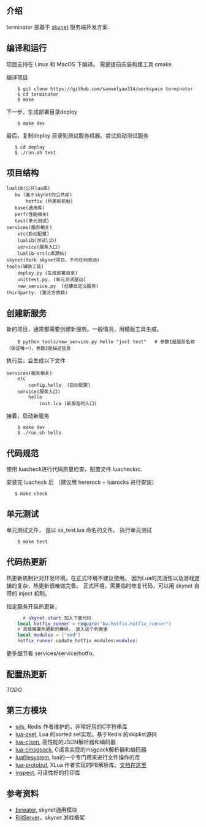 ## 介绍
terminator 是基于 [skynet](https://github.com/cloudwu/skynet) 服务端开发方案.

## 编译和运行
项目支持在 Linux 和 MacOS 下编译。 
需要提前安装构建工具 cmake.

编译项目

```shell
    $ git clone https://github.com/samuelyao314/workspace terminator
    $ cd terminator
    $ make

```

下一步，生成部署目录deploy

```shell
    $ make dev
```

最后，复制deploy 目录到测试服务机器。尝试启动测试服务

```shell
   $ cd deploy
   $ ./run.sh test
```


## 项目结构

```
lualib(公共lua库)
   bw (基于skynet的公共库)
       hotfix (热更新机制)
   base(通用库)
   perf(性能相关）
   test(单元测试)
services(服务相关)
    etc(启动配置)
    lualib(测试lib)
    service(服务入口)
    lualib-src(c库源码)
skynet(fork skynet项目，不作任何改动)
tools(辅助工具)
	deploy.py (生成部署目录)
	unittest.py. (单元测试驱动)
	new_service.py  (创建自定义服务)
thirdparty. (第三方依赖)

```


## 创建新服务
新的项目，通常都需要创建新服务。一般情况，用模版工具生成。

```shell
    $ python tools/new_service.py hello "just test"   # 参数1是服务名称（保证唯一），参数2是描述信息
```

执行后，会生成以下文件

```
services(服务相关)
    etc
        config.hello  (启动配置)
    service(服务入口)
        hello
            init.lua (新服务的入口)
```

接着，启动新服务

```
    $ make dev
    $ ./run.sh hello
```

## 代码规范
使用 luacheck进行代码质量检查，配置文件.luacheckrc. 

安装完 luacheck 后 （建议用 hererock + luarocks 进行安装）

```shell
   $ make check
```

## 单元测试
单元测试文件，  是以   xx_test.lua 命名的文件。 
执行单元测试

```shell
	$ make test
```

## 代码热更新
热更新机制针对开发环境，在正式环境不建议使用。
因为Lua的灵活性以及游戏逻辑的复杂，热更新很难做完备。
正式环境，需要临时修复代码，可以用 skynet 自带的 inject 机制。

指定服务开启热更新，

```lua
	  # skynet.start 加入下面代码
    local hotfix_runner = require("bw.hotfix.hotfix_runner")
    # 具体需要热更新的模块， 放入这个列表里
    local modules = {"mod"}
    hotfix_runner.update_hotfix_modules(modules)
```

更多细节看  services/service/hotfix.


## 配置热更新

*TODO*



##  第三方模块
* [sds](https://github.com/antirez/sds), Redis 作者维护的，非常好用的C字符串库
* [lua-zset](https://github.com/xjdrew/lua-zset), Lua 的sorted set实现。基于Redis 的skiplist源码
* [lua-cjson](https://github.com/openresty/lua-cjson), 高性能的JSON解析器和编码器
* [lua-cmsgpack](https://github.com/antirez/lua-cmsgpack), C语言实现的msgpack解析器和编码器
* [luafilesystem](https://github.com/keplerproject/luafilesystem), lua的一个专门用来进行文件操作的库
* [lua-protobuf](https://github.com/starwing/lua-protobuf/), XLua 作者实现的PB解析库。[文档在这里](https://zhuanlan.zhihu.com/p/26014103)
* [inspect](https://github.com/kikito/inspect.lua), 可读性好的打印库


## 参考资料
* [bewater](https://github.com/zhandouxiaojiji/bewater),  skynet通用模块
* [RillServer](https://github.com/cloudfreexiao/RillServer)，skynet 游戏框架